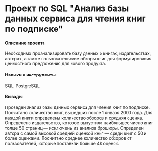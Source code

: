 # Проект по SQL "Анализ базы данных сервиса для чтения книг по подписке"

#### Описание проекта 
Необходимо проанализировать базу данных о книгах, издательствах, авторах, а также пользовательские обзоры книг для формулирования ценностного предложения для нового продукта.  

#### Навыки и инструменты
SQL, PostgreSQL

#### Выводы  
Проведен анализ базы данных сервиса для чтения книг по подписке. Посчитано количество книг, вышедших после 1 января 2000 года. Для каждой книги определены количество обзоров и средняя оценка. Определено издательство, которое выпустило наибольшее число книг толще 50 страниц — исключены из анализа брошюры. Определен автора с самой высокой средней оценкой книг — среди книг с 50 и более оценками. Посчитано среднее количество обзоров от пользователей, которые поставили больше 48 оценок.
